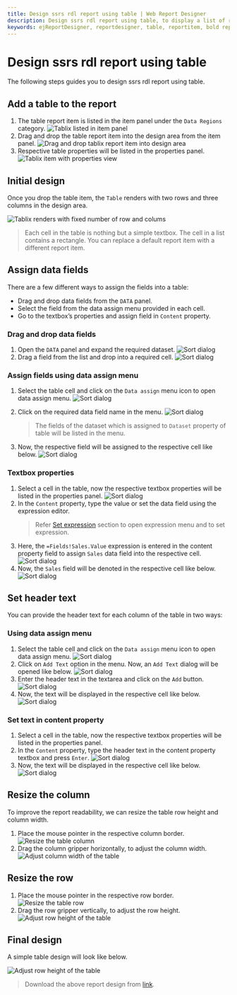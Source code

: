 ```yaml
---
title: Design ssrs rdl report using table | Web Report Designer
description: Design ssrs rdl report using table, to display a list of records in the table format in Web Report Designer.
keywords: ejReportDesigner, reportdesigner, table, reportitem, bold reports, documentation, help, ej, user guide, demo, samples, bold reports, bold reporting
---
```


# Design ssrs rdl report using table

The following steps guides you to design ssrs rdl report using table.

## Add a table to the report

1. The table report item is listed in the item panel under the `Data Regions` category.
![Tablix listed in item panel](/static/assets/on-premise/images/report-designer/report-items/tablix/item-panel-view.png '#width=195px')
2. Drag and drop the table report item into the design area from the item panel.
![Drag and drop tablix report item into design area](/static/assets/on-premise/images/report-designer/report-items/tablix/drag-and-drop-table.png '#width=355px')
3. Respective table properties will be listed in the properties panel.
![Tablix item with properties view](/static/assets/on-premise/images/report-designer/report-items/tablix/table-item-with-properties-view.png '#width=425px')

## Initial design

Once you drop the table item, the `Table` renders with two rows and three columns in the design area.

![Tablix renders with fixed number of row and colums](/static/assets/on-premise/images/report-designer/report-items/tablix/table-basic-view.png '#width=285px')

> Each cell in the table is nothing but a simple textbox. The cell in a list contains a rectangle. You can replace a default report item with a different report item.

## Assign data fields

There are a few different ways to assign the fields into a table:

* Drag and drop data fields from the `DATA` panel.
* Select the field from the data assign menu provided in each cell.
* Go to the textbox’s properties and assign field in `Content` property.

### Drag and drop data fields

1. Open the `DATA` panel and expand the required dataset.
![Sort dialog](/static/assets/on-premise/images/report-designer/report-items/tablix/data-list-view.png '#width=385px')
2. Drag a field from the list and drop into a required cell.
![Sort dialog](/static/assets/on-premise/images/report-designer/report-items/tablix/drag-and-drop-field-into-cell.png '#width=385px')

### Assign fields using data assign menu

1. Select the table cell and click on the `Data assign` menu icon to open data assign menu.
![Sort dialog](/static/assets/on-premise/images/report-designer/report-items/tablix/data-assign-menu-icon.png '#width=355px')
2. Click on the required data field name in the menu.
![Sort dialog](/static/assets/on-premise/images/report-designer/report-items/tablix/open-data-assign-menu.png '#width=355px')

   > The fields of the dataset which is assigned to `Dataset` property of table will be listed in the menu.
3. Now, the respective field will be assigned to the respective cell like below.
![Sort dialog](/static/assets/on-premise/images/report-designer/report-items/tablix/assign-field-in-table-cell-output.png '#width=315px')

### Textbox properties

1. Select a cell in the table, now the respective textbox properties will be listed in the properties panel.
![Sort dialog](/static/assets/on-premise/images/report-designer/report-items/tablix/selected-cell-properties.png '#width=410px')
2. In the `Content` property, type the value or set the data field using the expression editor.
   > Refer [Set expression](./../../../compose-report/properties-panel/#set-expression) section to open expression menu and to set expression.
3. Here, the `=Fields!Sales.Value` expression is entered in the content property field to assign `Sales` data field into the respective cell.
![Sort dialog](/static/assets/on-premise/images/report-designer/report-items/tablix/enter-field-value-in-content-property.png '#width=355px')
4. Now, the `Sales` field will be denoted in the respective cell like below.
![Sort dialog](/static/assets/on-premise/images/report-designer/report-items/tablix/assign-field-in-content-property-output.png '#width=355px')

## Set header text

You can provide the header text for each column of the table in two ways:

### Using data assign menu

1. Select the table cell and click on the `Data assign` menu icon to open data assign menu.
![Sort dialog](/static/assets/on-premise/images/report-designer/report-items/tablix/open-add-text-menu.png '#width=345px')
2. Click on `Add Text` option in the menu. Now, an `Add Text` dialog will be opened like below.
![Sort dialog](/static/assets/on-premise/images/report-designer/report-items/tablix/add-text-dialog.png '#width=355px')
3. Enter the header text in the textarea and click on the `Add` button.
![Sort dialog](/static/assets/on-premise/images/report-designer/report-items/tablix/enter-text-in-add-text-dialog.png '#width=355px')
4. Now, the text will be displayed in the respective cell like below.
![Sort dialog](/static/assets/on-premise/images/report-designer/report-items/tablix/enter-text-in-add-text-dialog-output.png '#width=355px')

### Set text in content property

1. Select a cell in the table, now the respective textbox properties will be listed in the properties panel.
2. In the `Content` property, type the header text in the content property textbox and press `Enter`.
![Sort dialog](/static/assets/on-premise/images/report-designer/report-items/tablix/enter-text-in-content-field.png '#width=355px')
3. Now, the text will be displayed in the respective cell like below.
![Sort dialog](/static/assets/on-premise/images/report-designer/report-items/tablix/enter-text-in-content-property-output.png '#width=355px')

## Resize the column

To improve the report readability, we can resize the table row height and column width.

1. Place the mouse pointer in the respective column border.
![Resize the table column](/static/assets/on-premise/images/report-designer/report-items/tablix/resize-column.png '#width=355px')
2. Drag the column gripper horizontally, to adjust the column width.
![Adjust column width of the table](/static/assets/on-premise/images/report-designer/report-items/tablix/resize-column-ouput.png '#width=355px')

## Resize the row

1. Place the mouse pointer in the respective row border.
![Resize the table row](/static/assets/on-premise/images/report-designer/report-items/tablix/resize-row.png '#width=355px')
2. Drag the row gripper vertically, to adjust the row height.
![Adjust row height of the table](/static/assets/on-premise/images/report-designer/report-items/tablix/resize-row-ouput.png '#width=355px')

## Final design

A simple table design will look like below.

![Adjust row height of the table](/static/assets/on-premise/images/report-designer/report-items/tablix/simple-table-design.png '#width=355px')

> Download the above report design from [link](https://github.com/boldreports/resources/tree/master/docs/report-designer/tablix/design-ssrs-rdl-report-using-table.rdl).